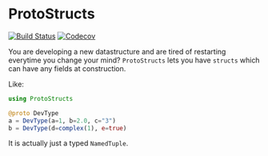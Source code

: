 # ProtoStructs

[![Build Status](https://travis-ci.com/beastyblacksmith/ProtoStructs.jl.svg?branch=master)](https://travis-ci.com/beastyblacksmith/ProtoStructs.jl)
[![Codecov](https://codecov.io/gh/beastyblacksmith/ProtoStructs.jl/branch/master/graph/badge.svg)](https://codecov.io/gh/beastyblacksmith/ProtoStructs.jl)

You are developing a new datastructure and are tired of restarting everytime you change your mind?
`ProtoStructs` lets you have `structs` which can have any fields at construction.

Like:
```julia
using ProtoStructs

@proto DevType
a = DevType(a=1, b=2.0, c="3")
b = DevType(d=complex(1), e=true)
```

It is actually just a typed `NamedTuple`.
